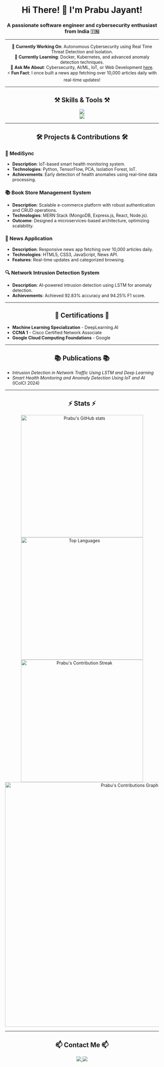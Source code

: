 <h1 align="center">
    Hi There! 👋 I'm Prabu Jayant!
</h1>

<h3 align="center">A passionate software engineer and cybersecurity enthusiast from India 🇮🇳</h3>

---

<div align="center">

🔭 **Currently Working On**: Autonomous Cybersecurity using Real Time Threat Detection and Isolation.  
🌱 **Currently Learning**: Docker, Kubernetes, and advanced anomaly detection techniques.  
💬 **Ask Me About**: Cybersecurity, AI/ML, IoT, or Web Development [here](mailto:prabu.jayant2022@gmail.com).  
⚡ **Fun Fact**: I once built a news app fetching over 10,000 articles daily with real-time updates!

</div>

---

<h2 align="center">⚒️ Skills & Tools ⚒️</h2>

<div align="center">
    <img src="https://skillicons.dev/icons?i=python,java,javascript,react,nodejs,flask,django,tensorflow,postgresql,mongodb,git,docker,kubernetes,linux,cpp" /><br>
    <img src="https://skillicons.dev/icons?i=html,css,bootstrap,vscode,figma" />
</div>

---

<h2 align="center">🛠️ Projects & Contributions 🛠️</h2>

### 🔐 MediSync
- **Description**: IoT-based smart health monitoring system.  
- **Technologies**: Python, TensorFlow, PCA, Isolation Forest, IoT.  
- **Achievements**: Early detection of health anomalies using real-time data processing.

### 📚 Book Store Management System
- **Description**: Scalable e-commerce platform with robust authentication and CRUD operations.  
- **Technologies**: MERN Stack (MongoDB, Express.js, React, Node.js).  
- **Outcome**: Designed a microservices-based architecture, optimizing scalability.

### 📰 News Application
- **Description**: Responsive news app fetching over 10,000 articles daily.  
- **Technologies**: HTML5, CSS3, JavaScript, News API.  
- **Features**: Real-time updates and categorized browsing.

### 🔍 Network Intrusion Detection System
- **Description**: AI-powered intrusion detection using LSTM for anomaly detection.  
- **Achievements**: Achieved 92.83% accuracy and 94.25% F1 score.

---

<h2 align="center">📜 Certifications 📜</h2>

- **Machine Learning Specialization** - DeepLearning.AI  
- **CCNA 1** - Cisco Certified Network Associate  
- **Google Cloud Computing Foundations** - Google  

---

<h2 align="center">📚 Publications 📚</h2>

- *Intrusion Detection in Network Traffic Using LSTM and Deep Learning*  
- *Smart Health Monitoring and Anomaly Detection Using IoT and AI* (ICoICI 2024)  

---
<h2 align="center">⚡ Stats ⚡</h2>
<div align="center">
  <img width="400" src="https://github-readme-stats.vercel.app/api?username=prabujayant&show_icons=true&theme=radical" alt="Prabu's GitHub stats"/>
  <br/>
  <img width="400" src="https://github-readme-stats.vercel.app/api/top-langs/?username=prabujayant&layout=compact&theme=react" alt="Top Languages"/>
  <br/>
  <img width="400" src="https://github-readme-streak-stats.herokuapp.com/?user=prabujayant&theme=radical" alt="Prabu's Contribution Streak"/>
  <br/>
  <img width="800" src="https://github-profile-summary-cards.vercel.app/api/cards/profile-details?username=prabujayant&theme=radical" alt="Prabu's Contributions Graph"/>
</div>



---

<h2 align="center">📫 Contact Me 📫</h2>

<div align="center">
  <a href="mailto:prabu.jayant2022@gmail.com">
    <img src="https://img.shields.io/badge/Gmail-D14836?style=for-the-badge&logo=gmail&logoColor=white" />
  </a>
  <a href="https://www.linkedin.com/in/prabu-jayant-6b316b251" target="_blank">
    <img src="https://img.shields.io/badge/LinkedIn-0077B5?style=for-the-badge&logo=linkedin&logoColor=white" />
  </a>
</div>
